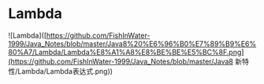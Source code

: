 # Lambda

![Lambda]([https://github.com/FishInWater-1999/Java_Notes/blob/master/Java8%20%E6%96%B0%E7%89%B9%E6%80%A7/Lambda/Lambda%E8%A1%A8%E8%BE%BE%E5%BC%8F.png](https://github.com/FishInWater-1999/Java_Notes/blob/master/Java8 新特性/Lambda/Lambda表达式.png))